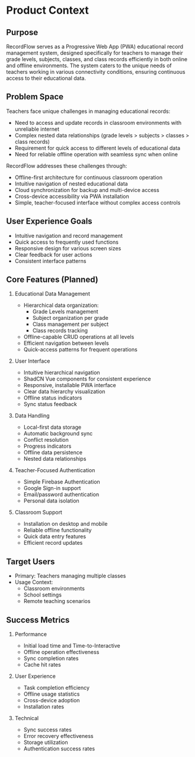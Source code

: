 # Product Context

## Purpose
RecordFlow serves as a Progressive Web App (PWA) educational record management system, designed specifically for teachers to manage their grade levels, subjects, classes, and class records efficiently in both online and offline environments. The system caters to the unique needs of teachers working in various connectivity conditions, ensuring continuous access to their educational data.

## Problem Space
Teachers face unique challenges in managing educational records:
- Need to access and update records in classroom environments with unreliable internet
- Complex nested data relationships (grade levels > subjects > classes > class records)
- Requirement for quick access to different levels of educational data
- Need for reliable offline operation with seamless sync when online

RecordFlow addresses these challenges through:
- Offline-first architecture for continuous classroom operation
- Intuitive navigation of nested educational data
- Cloud synchronization for backup and multi-device access
- Cross-device accessibility via PWA installation
- Simple, teacher-focused interface without complex access controls

## User Experience Goals
- Intuitive navigation and record management
- Quick access to frequently used functions
- Responsive design for various screen sizes
- Clear feedback for user actions
- Consistent interface patterns

## Core Features (Planned)
1. Educational Data Management
   - Hierarchical data organization:
     * Grade Levels management
     * Subject organization per grade
     * Class management per subject
     * Class records tracking
   - Offline-capable CRUD operations at all levels
   - Efficient navigation between levels
   - Quick-access patterns for frequent operations

2. User Interface
   - Intuitive hierarchical navigation
   - ShadCN Vue components for consistent experience
   - Responsive, installable PWA interface
   - Clear data hierarchy visualization
   - Offline status indicators
   - Sync status feedback

3. Data Handling
   - Local-first data storage
   - Automatic background sync
   - Conflict resolution
   - Progress indicators
   - Offline data persistence
   - Nested data relationships

4. Teacher-Focused Authentication
   - Simple Firebase Authentication
   - Google Sign-in support
   - Email/password authentication
   - Personal data isolation

5. Classroom Support
   - Installation on desktop and mobile
   - Reliable offline functionality
   - Quick data entry features
   - Efficient record updates

## Target Users
- Primary: Teachers managing multiple classes
- Usage Context: 
  * Classroom environments
  * School settings
  * Remote teaching scenarios

## Success Metrics
1. Performance
   - Initial load time and Time-to-Interactive
   - Offline operation effectiveness
   - Sync completion rates
   - Cache hit rates

2. User Experience
   - Task completion efficiency
   - Offline usage statistics
   - Cross-device adoption
   - Installation rates

3. Technical
   - Sync success rates
   - Error recovery effectiveness
   - Storage utilization
   - Authentication success rates
